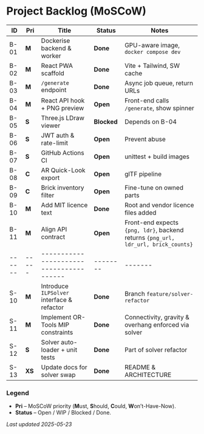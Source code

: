 
# Project Backlog (MoSCoW)

| ID   | Pri | Title                               | Status | Notes |
|------|-----|-------------------------------------|--------|-------|
| B-01 | **M** | Dockerise backend & worker           | **Done** | GPU-aware image, `docker compose dev` |
| B-02 | **M** | React PWA scaffold                   | **Done** | Vite + Tailwind, SW cache |
| B-03 | **M** | `/generate` endpoint                 | **Done** | Async job queue, return URLs |
| B-04 | **M** | React API hook + PNG preview         | **Open** | Front-end calls `/generate`, show spinner |
| B-05 | **S** | Three.js LDraw viewer                | **Blocked** | Depends on B-04 |
| B-06 | **S** | JWT auth & rate-limit                | **Open** | Prevent abuse |
| B-07 | **S** | GitHub Actions CI                    | **Open** | unittest + build images |
| B-08 | **C** | AR Quick-Look export                 | **Open** | glTF pipeline |
| B-09 | **C** | Brick inventory filter               | **Open** | Fine-tune on owned parts |
| B-10 | **M** | Add MIT licence text                 | **Done** | Root and vendor licence files added |
| B-11 | **M** | Align API contract                   | **Open** | Front-end expects `{png, ldr}`, backend returns `{png_url, ldr_url, brick_counts}` |
|------|-----|---------------------------------------|--------|-------|
| S-10 | **M** | Introduce `ILPSolver` interface & refactor | **Done** | Branch `feature/solver-refactor` |
| S-11 | **M** | Implement OR-Tools MIP constraints   | **Done** | Connectivity, gravity & overhang enforced via solver |
| S-12 | **S** | Solver auto-loader + unit tests      | **Done** | Part of solver refactor |
| S-13 | **XS**| Update docs for solver swap          | **Done** | README & ARCHITECTURE |

### Legend
* **Pri** – MoSCoW priority (**M**ust, **S**hould, **C**ould, **W**on’t-Have-Now).
* **Status** – Open / WIP / Blocked / Done.

_Last updated 2025-05-23_
